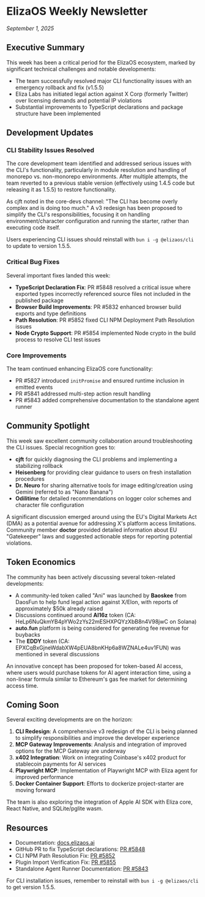 # ElizaOS Weekly Newsletter
*September 1, 2025*

## Executive Summary
This week has been a critical period for the ElizaOS ecosystem, marked by significant technical challenges and notable developments:

- The team successfully resolved major CLI functionality issues with an emergency rollback and fix (v1.5.5)
- Eliza Labs has initiated legal action against X Corp (formerly Twitter) over licensing demands and potential IP violations
- Substantial improvements to TypeScript declarations and package structure have been implemented

## Development Updates

### CLI Stability Issues Resolved
The core development team identified and addressed serious issues with the CLI's functionality, particularly in module resolution and handling of monorepo vs. non-monorepo environments. After multiple attempts, the team reverted to a previous stable version (effectively using 1.4.5 code but releasing it as 1.5.5) to restore functionality. 

As cjft noted in the core-devs channel: "The CLI has become overly complex and is doing too much." A v3 redesign has been proposed to simplify the CLI's responsibilities, focusing it on handling environment/character configuration and running the starter, rather than executing code itself.

Users experiencing CLI issues should reinstall with `bun i -g @elizaos/cli` to update to version 1.5.5.

### Critical Bug Fixes
Several important fixes landed this week:
- **TypeScript Declaration Fix**: PR #5848 resolved a critical issue where exported types incorrectly referenced source files not included in the published package
- **Browser Build Improvements**: PR #5832 enhanced browser build exports and type definitions
- **Path Resolution**: PR #5852 fixed CLI NPM Deployment Path Resolution issues
- **Node Crypto Support**: PR #5854 implemented Node crypto in the build process to resolve CLI test issues

### Core Improvements
The team continued enhancing ElizaOS core functionality:
- PR #5827 introduced `initPromise` and ensured runtime inclusion in emitted events
- PR #5841 addressed multi-step action result handling
- PR #5843 added comprehensive documentation to the standalone agent runner

## Community Spotlight

This week saw excellent community collaboration around troubleshooting the CLI issues. Special recognition goes to:

- **cjft** for quickly diagnosing the CLI problems and implementing a stabilizing rollback
- **Heisenberg** for providing clear guidance to users on fresh installation procedures
- **Dr. Neuro** for sharing alternative tools for image editing/creation using Gemini (referred to as "Nano Banana")
- **Odilitime** for detailed recommendations on logger color schemes and character file configuration

A significant discussion emerged around using the EU's Digital Markets Act (DMA) as a potential avenue for addressing X's platform access limitations. Community member **doctor** provided detailed information about EU "Gatekeeper" laws and suggested actionable steps for reporting potential violations.

## Token Economics

The community has been actively discussing several token-related developments:

- A community-led token called "Ani" was launched by **Baoskee** from DaosFun to help fund legal action against X/Elon, with reports of approximately $50k already raised
- Discussions continued around **AI16z** token (CA: HeLp6NuQkmYB4pYWo2zYs22mESHXPQYzXbB8n4V98jwC on Solana)
- **auto.fun** platform is being considered for generating fee revenue for buybacks
- The **EDDY** token (CA: EPXCqBxGjneWdabXW4pEUA8bnKHp6a8WZNALe4uv1FUN) was mentioned in several discussions

An innovative concept has been proposed for token-based AI access, where users would purchase tokens for AI agent interaction time, using a non-linear formula similar to Ethereum's gas fee market for determining access time.

## Coming Soon

Several exciting developments are on the horizon:

1. **CLI Redesign**: A comprehensive v3 redesign of the CLI is being planned to simplify responsibilities and improve the developer experience
2. **MCP Gateway Improvements**: Analysis and integration of improved options for the MCP Gateway are underway
3. **x402 Integration**: Work on integrating Coinbase's x402 product for stablecoin payments for AI services
4. **Playwright MCP**: Implementation of Playwright MCP with Eliza agent for improved performance
5. **Docker Container Support**: Efforts to dockerize project-starter are moving forward

The team is also exploring the integration of Apple AI SDK with Eliza core, React Native, and SQLite/pglite wasm.

## Resources

- Documentation: [docs.elizaos.ai](https://docs.elizaos.ai)
- GitHub PR to fix TypeScript declarations: [PR #5848](https://github.com/elizaOS/eliza/pull/5848)
- CLI NPM Path Resolution Fix: [PR #5852](https://github.com/elizaOS/eliza/pull/5852)
- Plugin Import Verification Fix: [PR #5855](https://github.com/elizaOS/eliza/pull/5855)
- Standalone Agent Runner Documentation: [PR #5843](https://github.com/elizaOS/eliza/pull/5843)

For CLI installation issues, remember to reinstall with `bun i -g @elizaos/cli` to get version 1.5.5.